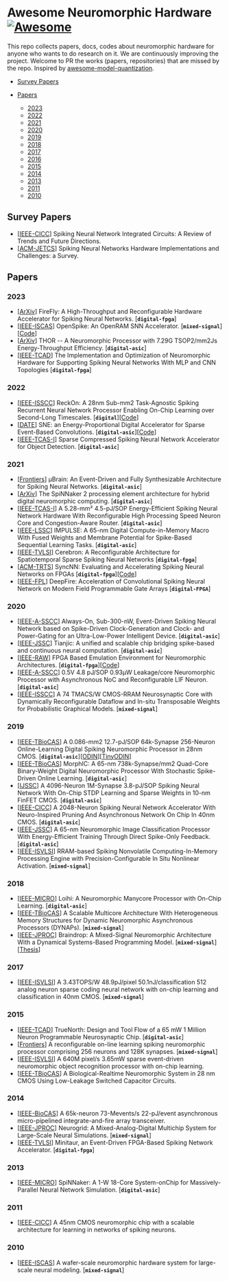 # Awesome Neuromorphic Hardware [![Awesome](https://awesome.re/badge-flat.svg)](https://awesome.re)

This repo collects papers, docs, codes about neuromorphic hardware for anyone who wants to do research on it. We are continuously improving the project. Welcome to PR the works (papers, repositories) that are missed by the repo. Inspired by [awesome-model-quantization](https://github.com/htqin/awesome-model-quantization).

- [Survey Papers](#Survey_Papers)
  
- [Papers](#Papers)
  - [2023](#2023) 
  - [2022](#2022)
  - [2021](#2021)
  - [2020](#2020)
  - [2019](#2019)
  - [2018](#2018)
  - [2017](#2017)
  - [2016](#2016)
  - [2015](#2015)
  - [2014](#2014)
  - [2013](#2013)
  - [2011](#2011)
  - [2010](#2010)
  
## Survey Papers

- [[IEEE-CICC](https://arxiv.org/abs/2203.07006)] Spiking Neural Network Integrated Circuits: A Review of Trends and Future Directions.
- [[ACM-JETCS](https://arxiv.org/abs/2005.01467)] Spiking Neural Networks Hardware Implementations and Challenges: a Survey.
  
## Papers

### 2023

- [[ArXiv](https://arxiv.org/abs/2301.01905)] FireFly: A High-Throughput and Reconfigurable Hardware Accelerator for Spiking Neural Networks. [__`digital-fpga`__]
- [[IEEE-ISCAS](https://arxiv.org/abs/2302.01015)] OpenSpike: An OpenRAM SNN Accelerator. [__`mixed-signal`__][[Code](https://github.com/sfmth/OpenSpike)]
- [[ArXiv](https://arxiv.org/abs/2212.01696)] THOR -- A Neuromorphic Processor with 7.29G TSOP2/mm2Js Energy-Throughput Efficiency. [__`digital-asic`__]
- [[IEEE-TCAD](https://ieeexplore.ieee.org/document/9785601)] The Implementation and Optimization of Neuromorphic Hardware for Supporting Spiking Neural Networks With MLP and CNN Topologies [__`digital-fpga`__]

### 2022

- [[IEEE-ISSCC](https://arxiv.org/abs/2208.09759)] ReckOn: A 28nm Sub-mm2 Task-Agnostic Spiking Recurrent Neural Network Processor Enabling On-Chip Learning over Second-Long Timescales. [__`digital`__][[Code](https://github.com/chfrenkel/ReckON)]
- [[DATE](https://arxiv.org/abs/2204.10687)] SNE: an Energy-Proportional Digital Accelerator for Sparse Event-Based Convolutions. [__`digital-asic`__][[Code](https://github.com/pulp-platform/sne)]
- [[IEEE-TCAS-I](https://arxiv.org/abs/2205.00778)] Sparse Compressed Spiking Neural Network Accelerator for Object Detection. [__`digital-asic`__]


### 2021

- [[Frontiers](https://www.frontiersin.org/articles/10.3389/fnins.2021.664208/full)] μBrain: An Event-Driven and Fully Synthesizable Architecture for Spiking Neural Networks. [__`digital-asic`__]
- [[ArXiv](https://arxiv.org/abs/2103.08392)] The SpiNNaker 2 processing element architecture for hybrid digital neuromorphic computing. [__`digital-asic`__]
- [[IEEE-TCAS-I](https://ieeexplore.ieee.org/document/9546038)] A 5.28-mm² 4.5-pJ/SOP Energy-Efficient Spiking Neural Network Hardware With Reconfigurable High Processing Speed Neuron Core and Congestion-Aware Router. [__`digital-asic`__]
- [[IEEE-LSSC](https://arxiv.org/abs/2105.08217)] IMPULSE: A 65-nm Digital Compute-in-Memory Macro With Fused Weights and Membrane Potential for Spike-Based Sequential Learning Tasks. [__`digital-asic`__]
- [[IEEE-TVLSI](https://ieeexplore.ieee.org/document/9855834)] Cerebron: A Reconfigurable Architecture for Spatiotemporal Sparse Spiking Neural Networks [__`digital-fpga`__]
- [[ACM-TRTS](https://www.sfu.ca/~zhenman/files/C21-FPL2021-SyncNN.pdf)] SyncNN: Evaluating and Accelerating Spiking Neural Networks on FPGAs [__`digital-fpga`__][[Code](https://github.com/SFU-HiAccel/SyncNN)]
- [[IEEE-FPL](https://www.comp.nus.edu.sg/~wongwf/papers/FPL_2021_FINAL.pdf)] DeepFire: Acceleration of Convolutional Spiking Neural Network on Modern Field Programmable Gate Arrays [__`digital-FPGA`__]

### 2020

- [[IEEE-A-SSCC](https://arxiv.org/abs/2006.12314)] Always-On, Sub-300-nW, Event-Driven Spiking Neural Network based on Spike-Driven Clock-Generation and Clock- and Power-Gating for an Ultra-Low-Power Intelligent Device. [__`digital-asic`__]
- [[IEEE-JSSC](https://ieeexplore.ieee.org/document/8998338)] Tianjic: A unified and scalable chip bridging spike-based and continuous neural computation. [__`digital-asic`__]
- [[IEEE-RAW](https://arxiv.org/abs/2004.06061)] FPGA Based Emulation Environment for Neuromorphic Architectures. [__`digital-fpga`__][[Code](https://github.com/UA-RCL/RANC)]
- [[IEEE-A-SSCC](https://ieeexplore.ieee.org/document/9336142)] 0.5V 4.8 pJ/SOP 0.93μW Leakage/core Neuromorphic Processor with Asynchronous NoC and Reconfigurable LIF Neuron. [__`digital-asic`__]
- [[IEEE-ISSCC](https://ieeexplore.ieee.org/document/9062979)] A 74 TMACS/W CMOS-RRAM Neurosynaptic Core with Dynamically Reconfigurable Dataflow and In-situ Transposable Weights for Probabilistic Graphical Models. [__`mixed-signal`__]


### 2019

- [[IEEE-TBioCAS](https://arxiv.org/abs/1804.07858)] A 0.086-mm2 12.7-pJ/SOP 64k-Synapse 256-Neuron Online-Learning Digital Spiking Neuromorphic Processor in 28nm CMOS. [__`digital-asic`__][[ODIN](https://github.com/ChFrenkel/ODIN)][[TinyODIN](https://github.com/ChFrenkel/tinyODIN)]
- [[IEEE-TBioCAS](https://arxiv.org/abs/1904.08513)] MorphIC: A 65-nm 738k-Synapse/mm2 Quad-Core Binary-Weight Digital Neuromorphic Processor With Stochastic Spike-Driven Online Learning. [__`digital-asic`__]
- [[IJSSC](https://ieeexplore.ieee.org/document/8588363)] A 4096-Neuron 1M-Synapse 3.8-pJ/SOP Spiking Neural Network With On-Chip STDP Learning and Sparse Weights in 10-nm FinFET CMOS. [__`digital-asic`__]
- [[IEEE-CICC](https://web.eecs.umich.edu/~zhengya/papers/cho_cicc19.pdf)] A 2048-Neuron Spiking Neural Network Accelerator With Neuro-Inspired Pruning And Asynchronous Network On Chip In 40nm CMOS. [__`digital-asic`__]
- [[IEEE-JSSC](https://ieeexplore.ieee.org/document/8867974)] A 65-nm Neuromorphic Image Classification Processor With Energy-Efficient Training Through Direct Spike-Only Feedback. [__`digital-asic`__]
- [[IEEE-ISVLSI](https://picture.iczhiku.com/resource/ieee/SHKwGhQOijggRvXX.pdf)] RRAM-based Spiking Nonvolatile Computing-In-Memory Processing Engine with Precision-Configurable In Situ Nonlinear Activation. [__`mixed-signal`__]

### 2018

- [[IEEE-MICRO](https://redwood.berkeley.edu/wp-content/uploads/2021/08/Davies2018.pdf)] Loihi: A Neuromorphic Manycore Processor with On-Chip Learning. [__`digital-asic`__]
- [[IEEE-TBioCAS](https://ieeexplore.ieee.org/document/8094868)] A Scalable Multicore Architecture With Heterogeneous Memory Structures for Dynamic Neuromorphic Asynchronous Processors (DYNAPs). [__`mixed-signal`__]
- [[IEEE-JPROC](https://ieeexplore.ieee.org/document/8591981)] Braindrop: A Mixed-Signal Neuromorphic Architecture With a Dynamical Systems-Based Programming Model. [__`mixed-signal`__][[Thesis](https://stacks.stanford.edu/file/druid:sg377qc5355/thesis_toplevel-augmented.pdf)]

### 2017 

- [[IEEE-ISVLSI](https://ieeexplore.ieee.org/document/8008536)] A 3.43TOPS/W 48.9pJ/pixel 50.1nJ/classification 512 analog neuron sparse coding neural network with on-chip learning and classification in 40nm CMOS. [__`mixed-signal`__]

### 2015

- [[IEEE-TCAD](https://redwood.berkeley.edu/wp-content/uploads/2021/08/Akopyan2015.pdf)] TrueNorth: Design and Tool Flow of a 65 mW 1 Million Neuron Programmable Neurosynaptic Chip. [__`digital-asic`__]
- [[Frontiers](https://www.frontiersin.org/articles/10.3389/fnins.2015.00141/full)] A reconfigurable on-line learning spiking neuromorphic processor comprising 256 neurons and 128K synapses. [__`mixed-signal`__]
- [[IEEE-ISVLSI](http://vlsisp.engin.umich.edu/wp-content/uploads/sites/334/2017/11/kim-vlsi-2015.pdf)] A 640M pixel/s 3.65mW sparse event-driven neuromorphic object recognition processor with on-chip learning.
- [[IEEE-TBioCAS](https://arxiv.org/pdf/1412.3233)] A Biological-Realtime Neuromorphic System in 28 nm CMOS Using Low-Leakage Switched Capacitor Circuits.

### 2014 

- [[IEEE-BioCAS](https://ieeexplore.ieee.org/document/6981816)] A 65k-neuron 73-Mevents/s 22-pJ/event asynchronous micro-pipelined integrate-and-fire array transceiver.
- [[IEEE-JPROC](https://ieeexplore.ieee.org/document/6805187)] Neurogrid: A Mixed-Analog-Digital Multichip System for Large-Scale Neural Simulations. [__`mixed-signal`__]
- [[IEEE-TVLSI](https://ieeexplore.ieee.org/document/6701396)] Minitaur, an Event-Driven FPGA-Based Spiking Network Accelerator. [__`digital-fpga`__]

### 2013

- [[IEEE-MICRO](https://ieeexplore.ieee.org/document/6515159)] SpiNNaker: A 1-W 18-Core System-onChip for Massively-Parallel Neural Network Simulation. [__`digital-asic`__]

### 2011

- [[IEEE-CICC](https://ieeexplore.ieee.org/document/6055293)] A 45nm CMOS neuromorphic chip with a scalable architecture for learning in networks of spiking neurons.

### 2010

- [[IEEE-ISCAS](https://ieeexplore.ieee.org/document/5536970)] A wafer-scale neuromorphic hardware system for large-scale neural modeling. [__`mixed-signal`__]

